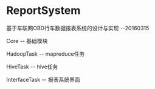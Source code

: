 # ReportSystem
基于车联网OBD行车数据报表系统的设计与实现  --20160315

Core -- 基础模块

HadoopTask -- mapreduce任务

HiveTask -- hive任务

InterfaceTask -- 报表系统界面
